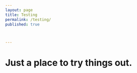 ```yaml
---
layout: page
title: Testing
permalink: /testing/
published: true



---
```

<script src="https://ajax.googleapis.com/ajax/libs/jquery/3.1.1/jquery.min.js"></script>
<script src="../assets/scripts/snake.js" type="text/javascript"/></script>
<script src="../assets/scripts/fractal.js"></script>
<script src="../assets/scripts/snak.js" type="text/javascript"/></script>

<h1>
  Just a place to try things out.
</h1>


<!--


<script type="text/javascript" src="../assets/scripts/fractalmandel.js"></script>
<script src="../assets/scripts/snak.js" type="text/javascript"/></script>
<script src="../assets/scripts/html5face.js" type="text/javascript"/></script>
<script src="../assets/scripts/fractal.js"></script>
<script src="../assets/scripts/snake.js" type="text/javascript"/></script>
<script src="../assets/scripts/clicksplosion.jstype="text/javascript"/></script>

  <body onLoad="face();" align="center">
  <canvas id="canvas" width="600" height="400">Your browser does not support the canvas element.</canvas>
  </body>

    <body style="margin: 0;">
    	<canvas id='canvas' width='640' height='480'></canvas>
      <canvas id="viewport" width="640" height="480"></canvas>
    </body>



  live code below

   -->

<body style="margin: 0;">

  <canvas id='canvas' width='640' height='480'></canvas>
  <canvas id="viewport" width="640" height="480"></canvas>
</body>

